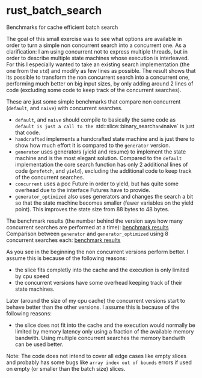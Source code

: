 # rust_batch_search
Benchmarks for cache efficient batch search

The goal of this small exercise was to see what options are available in order to turn a simple non concurrent search into a concurrent one.
As a clarification: I am using concurrent not to express multiple threads, but in order to describe multiple state machines whose execution is interleaved.
For this I especially wanted to take an existing search implementation (the one from the `std`) and modify as few lines as possible.
The result shows that its possible to transform the non concurrent search into a concurrent one, performing much better on big input sizes, by only adding around 2 lines of code (excluding some code to keep track of the concurrent searches).


These are just some simple benchmarks that compare non concurrent (`default`, and `naive`) with concurrent searches.
 - `default`, and `naive` should compile to basically the same code as `default is just a call to the `std::slice::binary_search` and `naive` is just that code.
 - `handcrafted` implements a handcrafted state machine and is just there to show how much effort it is compared to the `generator` version.
 - `generator` uses generators (yield and resume) to implement the state machine and is the most elegant solution.
 Compared to the `default` implementation the core search function has only 2 additional lines of code (`prefetch`, and `yield`), excluding the additional code to keep track of the concurrent searches.
 - `concurrent` uses a poc Future in order to yield, but has quite some overhead due to the interface Futures have to provide.
 - `generator_optimized` also uses generators and changes the search a bit so that the state machine becomes smaller (fewer variables on the yield point). This improves the state size from 88 bytes to 48 bytes.
 
The benchmark results (the number behind the version says how many concurrent searches are performed at a time):
[benchmark results](lines.svg)
Comparison between `generator` and `generator_optimized` using 8 concurrent searches each:
[benchmark results](lines_generator.svg)

As you see in the beginning the non concurrent versions perform better. I assume this is because of the following reasons:
 - the slice fits completly into the cache and the execution is only limited by cpu speed
 - the concurrent versions have some overhead keeping track of their state machines.

Later (around the size of my cpu cache) the concurrent versions start to behave better than the other versions. I assume this is because of the following reasons:
 - the slice does not fit into the cache and the execution would normally be limited by memory latency only using a fraction of the available memory bandwith. Using multiple concurrent searches the memory bandwith can be used better.
 
Note:
The code does not intend to cover all edge cases like empty slices and probably has some bugs like `array index out of bounds` errors if used on empty (or smaller than the batch size) slices.
